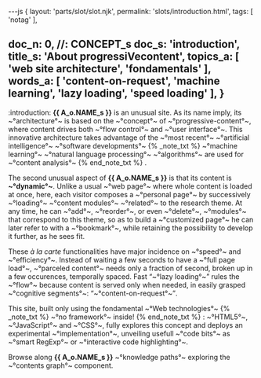 ---js
{
  layout: 'parts/slot/slot.njk',
  permalink: 'slots/introduction.html',
  tags: [ 'notag' ],

  doc_n: 0,    //: CONCEPT_s
  doc_s: 'introduction',
  title_s: 'About progressiVecontent',
  topics_a: [ 'web site architecture', 'fondamentals' ],
  words_a: [ 'content-on-request', 'machine learning', 'lazy loading', 'speed loading' ],
}
---
:introduction:
__{{ A_o.NAME_s }}__ is an unusual site. As its name imply, its ~°architecture°~ is based on the ~°concept°~ of ~°progressive-content°~, where content drives both ~°flow control°~ and ~°user interface°~.
This innovative architecture takes advantage of the ~°most recent°~ ~°artificial intelligence°~ ~°software developments°~
{% _note_txt  %}
 ~°machine learning°~ ~°natural language processing°~ ~°algorithms°~ are used for ~°content analysis°~
{% end_note_txt %} .


The second unusual aspect of __{{ A_o.NAME_s }}__ is that its content is **~°dynamic°~**.
Unlike a usual ~°web page°~ where whole content is loaded at once,
here, each visitor composes a ~°personal page°~ by successively ~°loading°~ ~°content modules°~ ~°related°~ to the research theme.
At any time, he can ~°add°~, ~°reorder°~, or even ~°delete°~, ~°modules°~ that correspond to this theme,
so as to build a ~°customized page°~ he can later refer to with a ~°bookmark°~, while retaining the possibility to develop it further, as he sees fit.


These _à la carte_ functionalities have major incidence on ~°speed°~ and ~°efficiency°~.
Instead of waiting a few seconds to have a ~°full page load°~, ~°parceled content°~ needs only a fraction of second, broken up in a few occurences, temporally spaced.
Fast <q>~°lazy loading°~</q> rules the ~°flow°~ because content is served only when needed, in easily grasped ~°cognitive segments°~: <q>~°content-on-request°~</q>.


This site, built only using the fondamental ~°Web technologies°~
{% _note_txt  %}
~°no framework°~ inside!
{% end_note_txt %}
: ~°HTML5°~, ~°JavaScript°~ and ~°CSS°~,  fully explores this concept and deploys an experimental ~°implementation°~,
unveiling usefull ~°code bits°~ as ~°smart RegExp°~ or ~°interactive code highlighting°~.

Browse along __{{ A_o.NAME_s }}__ ~°knowledge paths°~ exploring the ~°contents graph°~ component.
